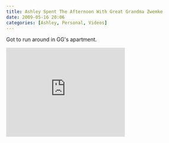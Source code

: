 ```yaml
---
title: Ashley Spent The Afternoon With Great Grandma Zwemke
date: 2009-05-16 20:06
categories: [Ashley, Personal, Videos]
---
```

<p>Got to run around in GG's apartment.</p><iframe height="240" src="https://skydrive.live.com/embed?cid=F443C8FEC5D6FFCE&amp;resid=F443C8FEC5D6FFCE%21201&amp;authkey=ABpeNTdElpGuFpw" frameborder="0" width="320" scrolling="no"></iframe>
